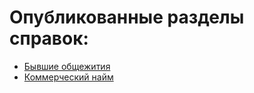  
  
  
# Опубликованные разделы справок:  
*  [Бывшие общежития](Алгоритмы%20работы/Бывшие%20общежития/Бывшие%20общежития.md)  
*  [Коммерческий найм](Алгоритмы%20работы/Коммерческий%20найм/Коммерческий%20найм.md)